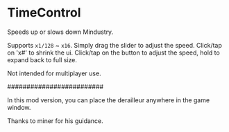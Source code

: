 # TimeControl
Speeds up or slows down Mindustry.

Supports `x1/128` ~ `x16`. Simply drag the slider to adjust the speed.
Click/tap on 'x#' to shrink the ui. Click/tap on the button to adjust the speed, hold to expand back to full size.

Not intended for multiplayer use.

#########################

In this mod version, you can place the derailleur anywhere in the game window.

Thanks to miner for his guidance.

